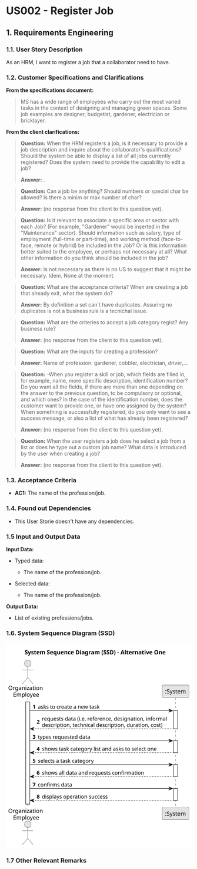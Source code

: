 # US002 - Register Job


## 1. Requirements Engineering

### 1.1. User Story Description

As an HRM, I want to register a job that a collaborator need to have.

### 1.2. Customer Specifications and Clarifications 

**From the specifications document:**

> MS has a wide range of employees who carry out the most varied tasks in the context of designing and managing green spaces. Some job examples are designer, budgetist, gardener, electrician or bricklayer.

**From the client clarifications:**

> **Question:**
>When the HRM registers a job, is it necessary to provide a job description and inquire about the collaborator's qualifications? Should the system be able to display a list of all jobs currently registered? Does the system need to provide the capability to edit a job?
> 
> **Answer:** .

> **Question:**
>Can a job be anything? Should numbers or special char be allowed? Is there a minim or max number of char?
>
> **Answer:** (no response from the client to this question yet).

> **Question:**
>Is it relevant to associate a specific area or sector with each Job? (For example, "Gardener" would be inserted in the "Maintenance" sector). Should information such as salary, type of employment (full-time or part-time), and working method (face-to-face, remote or hybrid) be included in the Job? Or is this information better suited to the employee, or perhaps not necessary at all? What other information do you think should be included in the job?
>
> **Answer:**  Is not necessary as there is no US to suggest that it might be necessary. Idem. None at the moment.

> **Question:**
>What are the acceptance criteria? When are creating a job that already exit, what the system do?
>
> **Answer:** By definition a set can´t have duplicates. Assuring no duplicates is not a business rule is a tecnichal issue.

> **Question:**
>What are the criteries to accept a job category regist? Any business rule?
>
> **Answer:** (no response from the client to this question yet).

> **Question:**
>What are the inputs for creating a profession?
>
> **Answer:** Name of profession: gardener, cobbler, electrician, driver,...

> **Question:**
>-When you register a skill or job, which fields are filled in, for example, name, more specific description, identification number? Do you want all the fields, if there are more than one depending on the answer to the previous question, to be compulsory or optional, and which ones? In the case of the identification number, does the customer want to provide one, or have one assigned by the system? When something is successfully registered, do you only want to see a success message, or also a list of what has already been registered?
>
> **Answer:** (no response from the client to this question yet).

> **Question:**
> When the user registers a job does he select a job from a list or does he type out a custom job name? What data is introduced by the user when creating a job?
>
> **Answer:** (no response from the client to this question yet).
### 1.3. Acceptance Criteria

* **AC1:** The name of the profession/job.

### 1.4. Found out Dependencies

* This User Storie doesn't have any dependencies.

### 1.5 Input and Output Data

**Input Data:**

* Typed data:
  * The name of the profession/job.

* Selected data:
  * The name of the profession/job.

**Output Data:**

* List of existing professions/jobs.

### 1.6. System Sequence Diagram (SSD)

![System Sequence Diagram - Alternative One](svg/us006-system-sequence-diagram-alternative-one.svg)

### 1.7 Other Relevant Remarks